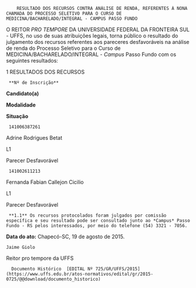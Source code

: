         RESULTADO DOS RECURSOS CONTRA ANÁLISE DE RENDA, REFERENTES À NONA CHAMADA DO PROCESSO SELETIVO PARA O CURSO DE MEDICINA/BACHARELADO/INTEGRAL - CAMPUS PASSO FUNDO  

O REITOR *PRO TEMPORE* DA UNIVERSIDADE FEDERAL DA FRONTEIRA SUL - UFFS, no uso de suas atribuições legais, torna público o resultado do julgamento dos recursos referentes aos pareceres desfavoráveis na análise de renda do Processo Seletivo para o Curso de MEDICINA/BACHARELADO/INTEGRAL - *Campus* Passo Fundo com os seguintes resultados:

 1 RESULTADOS DOS RECURSOS

     **Nº de Inscrição**

   **Candidato(a)**

   **Modalidade**

   **Situação**

     141006387261

   Adrine Rodrigues Betat

   L1

   Parecer Desfavorável

     141002611213

   Fernanda Fabian Callejon Cicilio

   L1

   Parecer Desfavorável

     **1.1** Os recursos protocolados foram julgados por comissão específica e seu resultado pode ser consultado junto ao *Campus* Passo Fundo - RS pelos interessados, por meio do telefone (54) 3321 - 7056.

  

   **Data do ato:** Chapecó-SC, 19 de agosto de 2015.   
 

    Jaime Giolo   
 Reitor pro tempore da UFFS 

      Documento Histórico  [EDITAL Nº 725/GR/UFFS/2015](https://www.uffs.edu.br/atos-normativos/edital/gr/2015-0725/@@download/documento_historico)     
      